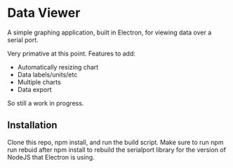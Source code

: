 # Data Viewer

A simple graphing application, built in Electron, for viewing data over a serial port.

Very primative at this point. Features to add:

 - Automatically resizing chart
 - Data labels/units/etc
 - Multiple charts
 - Data export

So still a work in progress.

## Installation

Clone this repo, npm install, and run the build script.
Make sure to run npm run rebuid after npm install to rebuild the serialport library for the version of NodeJS that Electron is using.